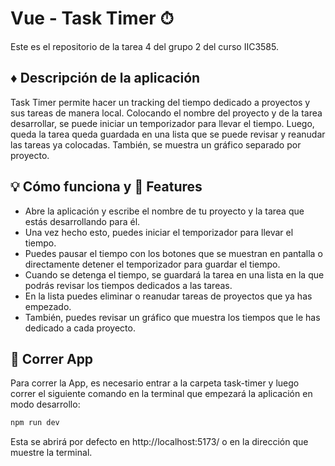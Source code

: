 # Vue - Task Timer ⏱
Este es el repositorio de la tarea 4 del grupo 2 del curso IIC3585.

## ♦ Descripción de la aplicación
Task Timer permite hacer un tracking del tiempo dedicado a proyectos y sus tareas de manera local. Colocando el nombre del proyecto y de la tarea desarrollar, se puede iniciar un temporizador para llevar el tiempo. Luego, queda la tarea queda guardada en una lista que se puede revisar y reanudar las tareas ya colocadas. También, se muestra un gráfico separado por proyecto.

## 💡 Cómo funciona y 📑 Features
- Abre la aplicación y escribe el nombre de tu proyecto y la tarea que estás desarrollando para él.
- Una vez hecho esto, puedes iniciar el temporizador para llevar el tiempo.
- Puedes pausar el tiempo con los botones que se muestran en pantalla o directamente detener el temporizador para guardar el tiempo.
- Cuando se detenga el tiempo, se guardará la tarea en una lista en la que podrás revisar los tiempos dedicados a las tareas.
- En la lista puedes eliminar o reanudar tareas de proyectos que ya has empezado.
- También, puedes revisar un gráfico que muestra los tiempos que le has dedicado a cada proyecto.

## 🚀 Correr App
Para correr la App, es necesario entrar a la carpeta task-timer y luego correr el siguiente comando en la terminal que empezará la aplicación en modo desarrollo:

```bash
npm run dev
```
Esta se abrirá por defecto en http://localhost:5173/ o en la dirección que muestre la terminal.